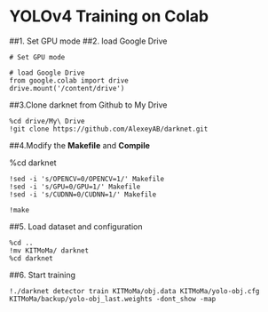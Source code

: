 # YOLOv4 Training on Colab

##1. Set GPU mode
##2. load Google Drive

```shell
# Set GPU mode

# load Google Drive
from google.colab import drive
drive.mount('/content/drive')
```
##3.Clone darknet from Github to My Drive
```shell
%cd drive/My\ Drive
!git clone https://github.com/AlexeyAB/darknet.git
```
##4.Modify the **Makefile** and **Compile**

%cd darknet
```
!sed -i 's/OPENCV=0/OPENCV=1/' Makefile
!sed -i 's/GPU=0/GPU=1/' Makefile
!sed -i 's/CUDNN=0/CUDNN=1/' Makefile

!make
```
##5. Load dataset and configuration
```
%cd ..
!mv KITMoMa/ darknet
%cd darknet
```
##6. Start training
```
!./darknet detector train KITMoMa/obj.data KITMoMa/yolo-obj.cfg KITMoMa/backup/yolo-obj_last.weights -dont_show -map
```
